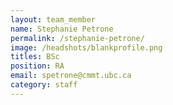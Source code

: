 ```yaml
---
layout: team_member
name: Stephanie Petrone
permalink: /stephanie-petrone/
image: /headshots/blankprofile.png
titles: BSc
position: RA
email: spetrone@cmmt.ubc.ca
category: staff
---
```

